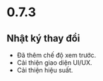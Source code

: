 # 0.7.3

## Nhật ký thay đổi

- Đã thêm chế độ xem trước.
- Cải thiện giao diện UI/UX.
- Cải thiện hiệu suất.
